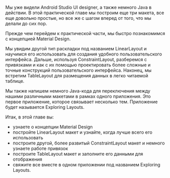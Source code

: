Мы уже видели Android Studio UI designer, а также немного Java в действии. В этой практической главе мы построим еще три макета, все еще довольно простые, но все же с шагом вперед от того, что мы делали до сих пор.

Прежде чем перейдем к практической части, мы быстро познакомимся с концепцией Material Design.

Мы увидим другой тип раскладки под названием LinearLayout и научимся его использовать для создания удобного пользовательского интерфейса. Дальше, используя ConstraintLayout, разберемся с привязками и как с их помощью проектировать более сложные и точные конструкций пользовательского интерфейса. Наконец, мы встретим TableLayout для размещения данных в легко читаемой таблице.

Мы также напишем немного Java-кода для переключения между нашими различными макетами в рамках одного приложения. Это первое приложение, которое связывает несколько тем. Приложение будет называется Exploring Layouts.

Итак, в этой главе вы:
- узнаете о концепции Material Design
- постройте LinearLayout макет и узнайте, когда лучше всего его использовать
- построите другой, более развитый ConstraintLayout макет и немного узнаете работе привязок
- построите TableLayout макет и заполните его данными для отображения
- свяжите все вместе в одном приложении под названием Exploring Layouts.
